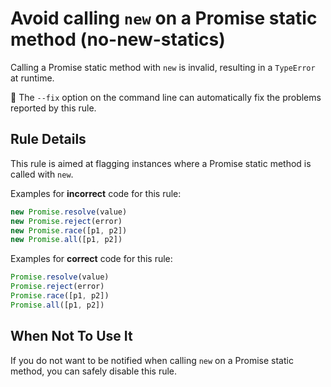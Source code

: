 # Avoid calling `new` on a Promise static method (no-new-statics)

Calling a Promise static method with `new` is invalid, resulting in a
`TypeError` at runtime.

:wrench: The `--fix` option on the command line can automatically fix the
problems reported by this rule.

## Rule Details

This rule is aimed at flagging instances where a Promise static method is called
with `new`.

Examples for **incorrect** code for this rule:

```js
new Promise.resolve(value)
new Promise.reject(error)
new Promise.race([p1, p2])
new Promise.all([p1, p2])
```

Examples for **correct** code for this rule:

```js
Promise.resolve(value)
Promise.reject(error)
Promise.race([p1, p2])
Promise.all([p1, p2])
```

## When Not To Use It

If you do not want to be notified when calling `new` on a Promise static method,
you can safely disable this rule.
